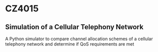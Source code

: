 # CZ4015
## Simulation of a Cellular Telephony Network
A Python simulator to compare channel allocation schemes of a cellular telephony network and determine if QoS requirements are met
